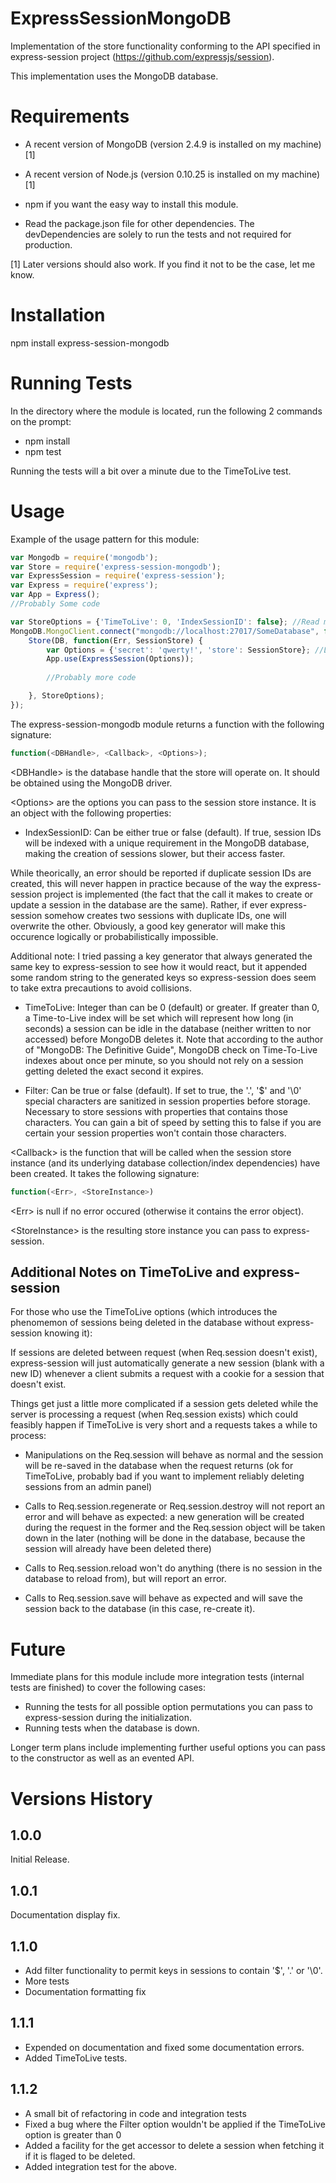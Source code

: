 ExpressSessionMongoDB
=====================

Implementation of the store functionality conforming to the API specified in express-session project (https://github.com/expressjs/session).

This implementation uses the MongoDB database.

Requirements
============

- A recent version of MongoDB (version 2.4.9 is installed on my machine) [1]

- A recent version of Node.js (version 0.10.25 is installed on my machine) [1]

- npm if you want the easy way to install this module.

- Read the package.json file for other dependencies. The devDependencies are solely to run the tests and not required for production.

[1] Later versions should also work. If you find it not to be the case, let me know.

Installation
============

npm install express-session-mongodb

Running Tests
=============

In the directory where the module is located, run the following 2 commands on the prompt:

- npm install
- npm test

Running the tests will a bit over a minute due to the TimeToLive test.

Usage
=====

Example of the usage pattern for this module:

```javascript
var Mongodb = require('mongodb');
var Store = require('express-session-mongodb');
var ExpressSession = require('express-session');
var Express = require('express');
var App = Express();
//Probably Some code

var StoreOptions = {'TimeToLive': 0, 'IndexSessionID': false}; //Read more below
MongoDB.MongoClient.connect("mongodb://localhost:27017/SomeDatabase", function(Err, DB) { //Obviously, your code will probably differ here
    Store(DB, function(Err, SessionStore) {
        var Options = {'secret': 'qwerty!', 'store': SessionStore}; //Look at the express-session project to find out all the options you can pass here
        App.use(ExpressSession(Options));
        
        //Probably more code

    }, StoreOptions);
});
```

The express-session-mongodb module returns a function with the following signature:

```javascript
function(<DBHandle>, <Callback>, <Options>);
```

&lt;DBHandle&gt; is the database handle that the store will operate on. It should be obtained using the MongoDB driver.

&lt;Options&gt; are the options you can pass to the session store instance. It is an object with the following properties: 

- IndexSessionID: Can be either true or false (default). If true, session IDs will be indexed with a unique requirement in the MongoDB database, making the creation of sessions slower, but their access faster. 

While theorically, an error should be reported if duplicate session IDs are created, this will never happen in practice because of the way the express-session project is implemented (the fact that the call it makes to create or update a session in the database are the same). Rather, if ever express-session somehow creates two sessions with duplicate IDs, one will overwrite the other. Obviously, a good key generator will make this occurence logically or probabilistically impossible.

Additional note: I tried passing a key generator that always generated the same key to express-session to see how it would react, but it appended some random string to the generated keys so express-session does seem to take extra precautions to avoid collisions.

- TimeToLive: Integer than can be 0 (default) or greater. If greater than 0, a Time-to-Live index will be set which will represent how long (in seconds) a session can be idle in the database (neither written to nor accessed) before MongoDB deletes it.
Note that according to the author of "MongoDB: The Definitive Guide", MongoDB check on Time-To-Live indexes about once per minute, so you should not rely on a session getting deleted the exact second it expires.

- Filter: Can be true or false (default). If set to true, the '.', '$' and '\0' special characters are sanitized in session properties before storage. Necessary to store sessions with properties that contains those characters. You can gain a bit of speed by setting this to false if you are certain your session properties won't contain those characters. 

&lt;Callback&gt; is the function that will be called when the session store instance (and its underlying database collection/index dependencies) have been created. It takes the following signature: 

```javascript
function(<Err>, <StoreInstance>)
```

&lt;Err&gt; is null if no error occured (otherwise it contains the error object).

&lt;StoreInstance&gt; is the resulting store instance you can pass to express-session.

Additional Notes on TimeToLive and express-session
--------------------------------------------------

For those who use the TimeToLive options (which introduces the phenomemon of sessions being deleted in the database without express-session knowing it):

If sessions are deleted between request (when Req.session doesn't exist), express-session will just automatically generate a new session (blank with a new ID) whenever a client submits a request with a cookie for a session that doesn't exist.

Things get just a little more complicated if a session gets deleted while the server is processing a request (when Req.session exists) which could feasibly happen if TimeToLive is very short and a requests takes a while to process:

- Manipulations on the Req.session will behave as normal and the session will be re-saved in the database when the request returns (ok for TimeToLive, probably bad if you want to implement reliably deleting sessions from an admin panel)

- Calls to Req.session.regenerate or Req.session.destroy will not report an error and will behave as expected: a new generation will be created during the request in the former and the Req.session object will be taken down in the later (nothing will be done in the database, because the session will already have been deleted there)

- Calls to Req.session.reload won't do anything (there is no session in the database to reload from), but will report an error.

- Calls to Req.session.save will behave as expected and will save the session back to the database (in this case, re-create it).

Future
======

Immediate plans for this module include more integration tests (internal tests are finished) to cover the following cases:

- Running the tests for all possible option permutations you can pass to express-session during the initialization.
- Running tests when the database is down.

Longer term plans include implementing further useful options you can pass to the constructor as well as an evented API. 

Versions History
================

1.0.0 
-----

Initial Release. 

1.0.1 
-----

Documentation display fix.

1.1.0
-----

- Add filter functionality to permit keys in sessions to contain '$', '.' or '\0'. 
- More tests
- Documentation formatting fix

1.1.1
-----

- Expended on documentation and fixed some documentation errors.
- Added TimeToLive tests.

1.1.2
-----

- A small bit of refactoring in code and integration tests
- Fixed a bug where the Filter option wouldn't be applied if the TimeToLive option is greater than 0
- Added a facility for the get accessor to delete a session when fetching it if it is flaged to be deleted.
- Added integration test for the above.
